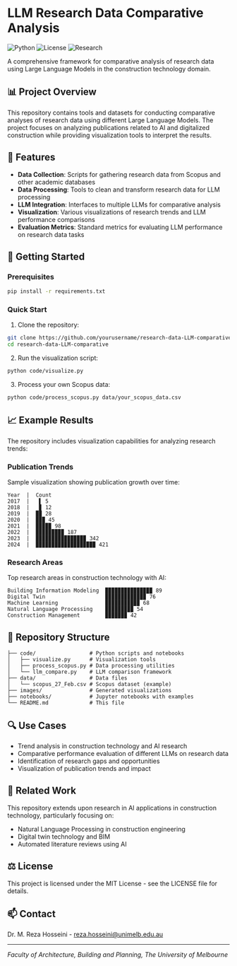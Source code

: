 # LLM Research Data Comparative Analysis

![Python](https://img.shields.io/badge/Python-3.8+-blue)
![License](https://img.shields.io/badge/License-MIT-green)
![Research](https://img.shields.io/badge/Research-NLP-orange)

A comprehensive framework for comparative analysis of research data using Large Language Models in the construction technology domain.

## 📊 Project Overview

This repository contains tools and datasets for conducting comparative analyses of research data using different Large Language Models. The project focuses on analyzing publications related to AI and digitalized construction while providing visualization tools to interpret the results.

## 🌟 Features

- **Data Collection**: Scripts for gathering research data from Scopus and other academic databases
- **Data Processing**: Tools to clean and transform research data for LLM processing
- **LLM Integration**: Interfaces to multiple LLMs for comparative analysis
- **Visualization**: Various visualizations of research trends and LLM performance comparisons
- **Evaluation Metrics**: Standard metrics for evaluating LLM performance on research data tasks

## 🚀 Getting Started

### Prerequisites

```bash
pip install -r requirements.txt
```

### Quick Start

1. Clone the repository:
```bash
git clone https://github.com/yourusername/research-data-LLM-comparative.git
cd research-data-LLM-comparative
```

2. Run the visualization script:
```bash
python code/visualize.py
```

3. Process your own Scopus data:
```bash
python code/process_scopus.py data/your_scopus_data.csv
```

## 📈 Example Results

The repository includes visualization capabilities for analyzing research trends:

### Publication Trends
Sample visualization showing publication growth over time:
```
Year  |  Count
2017  |   ▌ 5
2018  |   ▊ 12
2019  |  ▉▉ 28
2020  |  ▉▉▉ 45
2021  |  ▉▉▉▉▉ 98
2022  |  ▉▉▉▉▉▉▉▉▉ 187
2023  |  ▉▉▉▉▉▉▉▉▉▉▉▉▉▉▉▉ 342
2024  |  ▉▉▉▉▉▉▉▉▉▉▉▉▉▉▉▉▉▉▉ 421
```

### Research Areas
Top research areas in construction technology with AI:
```
Building Information Modeling  ▉▉▉▉▉▉▉▉▉▉▉▉▉▉▉ 89
Digital Twin                   ▉▉▉▉▉▉▉▉▉▉▉▉▉ 76
Machine Learning               ▉▉▉▉▉▉▉▉▉▉▉ 68
Natural Language Processing    ▉▉▉▉▉▉▉▉▉ 54
Construction Management        ▉▉▉▉▉▉▉ 42
```

## 📁 Repository Structure

```
├── code/                 # Python scripts and notebooks
│   ├── visualize.py      # Visualization tools
│   ├── process_scopus.py # Data processing utilities
│   └── llm_compare.py    # LLM comparison framework
├── data/                 # Data files
│   └── scopus_27_Feb.csv # Scopus dataset (example)
├── images/               # Generated visualizations
├── notebooks/            # Jupyter notebooks with examples
└── README.md             # This file
```

## 🔍 Use Cases

- Trend analysis in construction technology and AI research
- Comparative performance evaluation of different LLMs on research data
- Identification of research gaps and opportunities
- Visualization of publication trends and impact

## 🔗 Related Work

This repository extends upon research in AI applications in construction technology, particularly focusing on:

- Natural Language Processing in construction engineering
- Digital twin technology and BIM
- Automated literature reviews using AI

## ⚖️ License

This project is licensed under the MIT License - see the LICENSE file for details.

## 📫 Contact

Dr. M. Reza Hosseini - reza.hosseini@unimelb.edu.au

---

*Faculty of Architecture, Building and Planning, The University of Melbourne*
